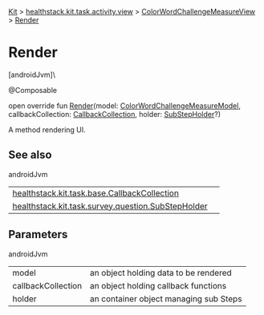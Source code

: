 
[Kit](../../../kit.html) > [healthstack.kit.task.activity.view](../index.html) > [ColorWordChallengeMeasureView](index.html) > [Render](-render.html)



# Render



[androidJvm]\




@Composable



open override fun [Render](-render.html)(model: [ColorWordChallengeMeasureModel](../../healthstack.kit.task.activity.model/-color-word-challenge-measure-model/index.html), callbackCollection: [CallbackCollection](../../healthstack.kit.task.base/-callback-collection/index.html), holder: [SubStepHolder](../../healthstack.kit.task.survey.question/-sub-step-holder/index.html)?)



A method rendering UI.



## See also


androidJvm

| | |
|---|---|
| [healthstack.kit.task.base.CallbackCollection](../../healthstack.kit.task.base/-callback-collection/index.html) |  |
| [healthstack.kit.task.survey.question.SubStepHolder](../../healthstack.kit.task.survey.question/-sub-step-holder/index.html) |  |



## Parameters


androidJvm

| | |
|---|---|
| model | an object holding data to be rendered |
| callbackCollection | an object holding callback functions |
| holder | an container object managing sub Steps |





